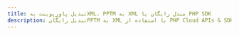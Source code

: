 ---title: تبدیل پاورپوینت بهXML، PPTM به XML مبدل رایگان یا PHP SDKdescription: تبدیل رایگانPPTM به XML با استفاده از PHP Cloud APIs & SDK. همچنین اسناد Microsoft PowerPoint را در Cloud ایجاد، ویرایش و رندر کنید.---